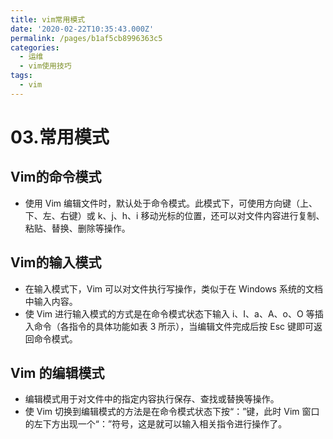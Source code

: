 ```yaml
---
title: vim常用模式
date: '2020-02-22T10:35:43.000Z'
permalink: /pages/b1af5cb8996363c5
categories:
  - 运维
  - vim使用技巧
tags:
  - vim
---
```


# 03.常用模式

## Vim的命令模式

* 使用 Vim 编辑文件时，默认处于命令模式。此模式下，可使用方向键（上、下、左、右键）或 k、j、h、i 移动光标的位置，还可以对文件内容进行复制、粘贴、替换、删除等操作。

## Vim的输入模式

* 在输入模式下，Vim 可以对文件执行写操作，类似于在 Windows 系统的文档中输入内容。
* 使 Vim 进行输入模式的方式是在命令模式状态下输入 i、I、a、A、o、O 等插入命令（各指令的具体功能如表 3 所示），当编辑文件完成后按 Esc 键即可返回命令模式。

## Vim 的编辑模式

* 编辑模式用于对文件中的指定内容执行保存、查找或替换等操作。
* 使 Vim 切换到编辑模式的方法是在命令模式状态下按“：”键，此时 Vim 窗口的左下方出现一个“：”符号，这是就可以输入相关指令进行操作了。

